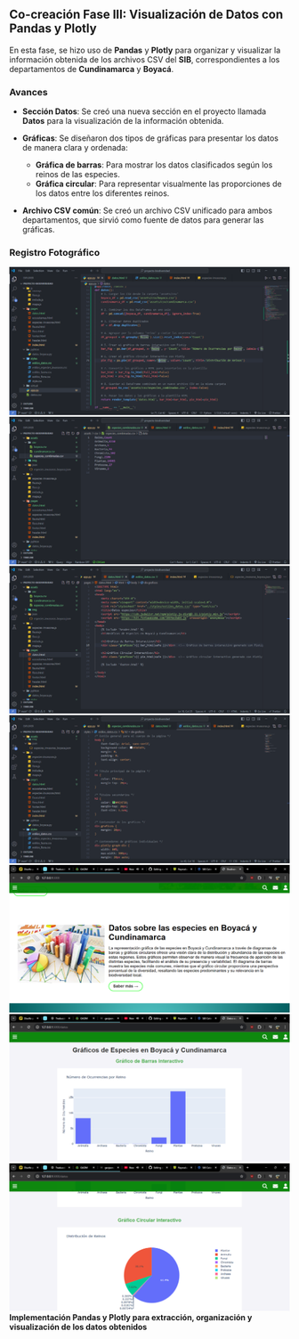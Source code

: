 ## Co-creación Fase III: Visualización de Datos con Pandas y Plotly

En esta fase, se hizo uso de **Pandas** y **Plotly** para organizar y visualizar la información obtenida de los archivos CSV del **SIB**, correspondientes a los departamentos de **Cundinamarca** y **Boyacá**.

### Avances

- **Sección Datos**: Se creó una nueva sección en el proyecto llamada **Datos** para la visualización de la información obtenida.
  
- **Gráficas**: Se diseñaron dos tipos de gráficas para presentar los datos de manera clara y ordenada:
  - **Gráfica de barras**: Para mostrar los datos clasificados según los reinos de las especies.
  - **Gráfica circular**: Para representar visualmente las proporciones de los datos entre los diferentes reinos.

- **Archivo CSV común**: Se creó un archivo CSV unificado para ambos departamentos, que sirvió como fuente de datos para generar las gráficas.

### Registro Fotográfico

![Pandas](https://github.com/santiagomatallana4/co-creacion-fase-3/blob/main/fase3/1.png)
![Pandas](https://github.com/santiagomatallana4/co-creacion-fase-3/blob/main/fase3/2.png)
![Pandas](https://github.com/santiagomatallana4/co-creacion-fase-3/blob/main/fase3/3.png)
![Pandas](https://github.com/santiagomatallana4/co-creacion-fase-3/blob/main/fase3/4.png)
![Pandas](https://github.com/santiagomatallana4/co-creacion-fase-3/blob/main/fase3/5.png)
![Pandas](https://github.com/santiagomatallana4/co-creacion-fase-3/blob/main/fase3/6.png)
![Pandas](https://github.com/santiagomatallana4/co-creacion-fase-3/blob/main/fase3/7.png)
**Implementación Pandas y Plotly para extracción, organización y visualización de los datos obtenidos**
